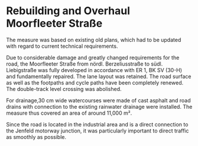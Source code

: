 # Rebuilding and Overhaul Moorfleeter Straße

The measure was based on existing old plans, which had to be updated with regard to current technical requirements.

Due to considerable damage and greatly changed requirements for the 
road, the Moorfleeter Straße from nördl. Berzeliusstraße to südl. 
Liebigstraße was fully developed in accordance with ER 1, BK SV (30-H) 
and fundamentally repaired. The lane layout was retained. The road 
surface as well as the footpaths and cycle paths have been completely 
renewed. The double-track level crossing was abolished.

For drainage,30 cm wide watercourses were made of cast asphalt and road drains with 
connection to the existing rainwater drainage were installed. The 
measure thus covered an area of around 11,000 m².

Since the road is located in the industrial area and is a direct 
connection to the Jenfeld motorway junction, it was particularly 
important to direct traffic as smoothly as possible.